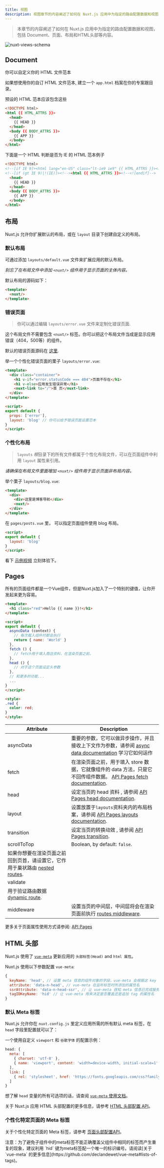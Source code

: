 ```yaml
---
title: 视图
description: 视图章节的内容阐述了如何在 Nuxt.js 应用中为指定的路由配置数据和视图，包括 Document、页面、布局和HTML头部等内容。
---
```


> 本章节的内容阐述了如何在 Nuxt.js 应用中为指定的路由配置数据和视图，包括 Document、页面、布局和HTML头部等内容。

![nuxt-views-schema](/nuxt-views-schema.png)

## Document

你可以自定义你的 HTML 文件范本

如果想使用你的自订 HTML 文件范本, 建立一个 `app.html` 档案在你的专案跟目录。
 
预设的 HTML 范本应该包含这些
 
```html
<!DOCTYPE html>
<html {{ HTML_ATTRS }}>
  <head>
    {{ HEAD }}
  </head>
  <body {{ BODY_ATTRS }}>
    {{ APP }}
  </body>
</html>
```

下面是一个 HTML 判断是否为 IE 的 HTML 范本例子

```html
<!DOCTYPE html>
<!--[if IE 9]><html lang="en-US" class="lt-ie9 ie9" {{ HTML_ATTRS }}><![endif]-->
<!--[if (gt IE 9)|!(IE)]><!--><html {{ HTML_ATTRS }}><!--<![endif]-->
  <head>
    {{ HEAD }}
  </head>
  <body {{ BODY_ATTRS }}>
    {{ APP }}
  </body>
</html>
```

## 布局

Nuxt.js 允许你扩展默认的布局，或在 `layout` 目录下创建自定义的布局。

### 默认布局

可通过添加 `layouts/default.vue` 文件来扩展应用的默认布局。

*别忘了在布局文件中添加 `<nuxt/>` 组件用于显示页面的主体内容。*

默认布局的源码如下：
```html
<template>
  <nuxt/>
</template>
```

### 错误页面

> 你可以通过编辑 `layouts/error.vue` 文件来定制化错误页面.

这个布局文件不需要包含 `<nuxt/>` 标签。你可以把这个布局文件当成是显示应用错误（404，500等）的组件。

默认的错误页面源码在 [这里](https://github.com/nuxt/nuxt.js/blob/master/lib/app/components/nuxt-error.vue).

举一个个性化错误页面的栗子 `layouts/error.vue`:
```html
<template>
  <div class="container">
    <h1 v-if="error.statusCode === 404">页面不存在</h1>
    <h1 v-else>应用发生错误异常</h1>
    <nuxt-link to="/">首 页</nuxt-link>
  </div>
</template>

<script>
export default {
  props: ['error'],
  layout: 'blog' // 你可以给予错误页面设置范本
}
</script>
```

### 个性化布局

> `layouts` *根*目录下的所有文件都属于个性化布局文件，可以在页面组件中利用 `layout` 属性来引用。

*请确保在布局文件里面增加 `<nuxt/>` 组件用于显示页面非布局内容。*

举个栗子 `layouts/blog.vue`:
```html
<template>
  <div>
    <div>这里是博客导航</div>
    <nuxt/>
  </div>
</template>
```

在 `pages/posts.vue` 里， 可以指定页面组件使用 blog 布局。
```html
<script>
export default {
  layout: 'blog'
}
</script>
```

看下 [示例视频](https://www.youtube.com/watch?v=YOKnSTp7d38) 立刻体验下。


## Pages

所有的页面组件都是一个Vue组件，但是Nuxt.js加入了一个特别的键值，让你开发起来更为容易。

```html
<template>
  <h1 class="red">Hello {{ name }}!</h1>
</template>

<script>
export default {
  asyncData (context) {
    // 每次载入组件时都会执行
    return { name: 'World' }
  },
  fetch () {
    // fetch用于填入商店资料，在渲染页面之前。
  },
  head () {
    // 对于这个页面设定头参数
  },
  // 和更多的功能...
  ...
}
</script>

<style>
.red {
  color: red;
}
</style>
```


| Attribute | Description |
|-----------|-------------|
| asyncData | 重要的参数，它可以做异步操作，并且接收上下文作为参数，请参阅 [async data documentation](/guide/async-data) 学习它如何运作 |
| fetch | 在渲染页面之前，用于填入 store 数据，它就像组件的 data 方法，只是它不回传组件数据。 [API Pages fetch documentation](/api/pages-fetch). |
| head | 设定当页的 head 资料 , 请参阅 [API Pages head documentation](/api/pages-head). |
| layout | 设置放置于`layouts`资料夹内的布局档案，请参阅 [API Pages layouts documentation](/api/pages-layout). |
| transition | 设定当页的转换动效 , 请参阅 [API Pages transition](/api/pages-transition). |
| scrollToTop | Boolean, by default: `false`. 
如果你想要在渲染页面之前回到页首，请设置它，它作用于巢状路由 [nested routes](/guide/routing#nested-routes). |
| validate | 
用于验证路由数据 [dynamic route](/guide/routing#dynamic-routes). |
| middleware | 设置当页的中间层，中间层将会在渲染页面前执行 [routes middleware](/guide/routing#middleware). |

更多关于页面属性使用方式请参阅: [API Pages](/api)


## HTML 头部

Nuxt.js 使用了 [`vue-meta`](https://github.com/declandewet/vue-meta) 更新应用的 `头部标签(Head)` and `html 属性`。

Nuxt.js 使用以下参数配置 `vue-meta`:
```js
{
  keyName: 'head', // 设置 meta 信息的组件对象的字段，vue-meta 会根据这 key 值获取 meta 信息
  attribute: 'data-n-head', // vue-meta 在监听标签时所添加的属性名
  ssrAttribute: 'data-n-head-ssr', // 让 vue-meta 获知 meta 信息已完成服务端渲染的属性名
  tagIDKeyName: 'hid' // 让 vue-meta 用来决定是否覆盖还是追加 tag 的属性名
}
```

### 默认 Meta 标签

Nuxt.js 允许你在 `nuxt.config.js` 里定义应用所需的所有默认 meta 标签，在 `head` 字段里配置就可以了：

一个使用自定义 `viewport` 和 `谷歌字体` 的配置示例：
```js
head: {
  meta: [
    { charset: 'utf-8' },
    { name: 'viewport', content: 'width=device-width, initial-scale=1' }
  ],
  link: [
    { rel: 'stylesheet', href: 'https://fonts.googleapis.com/css?family=Roboto' }
  ]
}
```

想了解 `head` 变量的所有可选项的话，请查阅 [`vue-meta` 使用文档](https://github.com/declandewet/vue-meta#recognized-metainfo-properties)。

关于 Nuxt.js 应用 HTML 头部配置的更多信息，请参考 [HTML 头部配置 API](/api/configuration-head)。

### 个性化特定页面的 Meta 标签

关于个性化特定页面的 Meta 标签，请参考 [页面头部配置API](/api/pages-head)。

<p class="Alert">注意：为了避免子组件中的meta标签不能正确覆盖父组件中相同的标签而产生重复的现象，建议利用 `hid` 键为meta标签配一个唯一的标识编号。请阅读[关于 `vue-meta` 的更多信息](https://github.com/declandewet/vue-meta#lists-of-tags)。</p>
